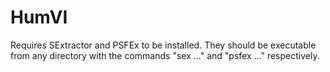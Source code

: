 HumVI
=====

Requires SExtractor and PSFEx to be installed. They should be executable from any directory with the commands "sex ..." and "psfex ..." respectively.